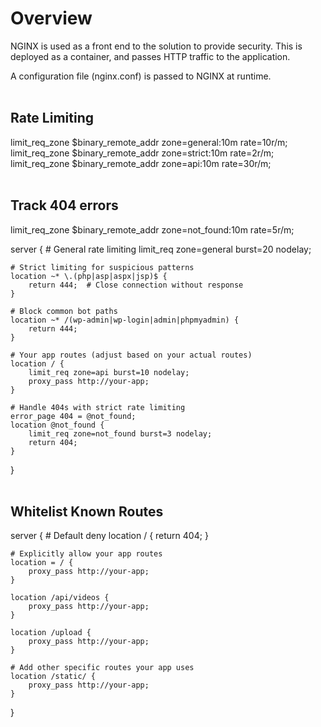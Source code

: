 # Overview

NGINX is used as a front end to the solution to provide security. This is deployed as a container, and passes HTTP traffic to the application.

A configuration file (nginx.conf) is passed to NGINX at runtime.
</br></br>


## Rate Limiting

limit_req_zone $binary_remote_addr zone=general:10m rate=10r/m;
limit_req_zone $binary_remote_addr zone=strict:10m rate=2r/m;
limit_req_zone $binary_remote_addr zone=api:10m rate=30r/m;
</br></br>


## Track 404 errors
limit_req_zone $binary_remote_addr zone=not_found:10m rate=5r/m;

server {
    # General rate limiting
    limit_req zone=general burst=20 nodelay;
    
    # Strict limiting for suspicious patterns
    location ~* \.(php|asp|aspx|jsp)$ {
        return 444;  # Close connection without response
    }
    
    # Block common bot paths
    location ~* /(wp-admin|wp-login|admin|phpmyadmin) {
        return 444;
    }
    
    # Your app routes (adjust based on your actual routes)
    location / {
        limit_req zone=api burst=10 nodelay;
        proxy_pass http://your-app;
    }
    
    # Handle 404s with strict rate limiting
    error_page 404 = @not_found;
    location @not_found {
        limit_req zone=not_found burst=3 nodelay;
        return 404;
    }
}
</br></br>


## Whitelist Known Routes

server {
    # Default deny
    location / {
        return 404;
    }
    
    # Explicitly allow your app routes
    location = / {
        proxy_pass http://your-app;
    }
    
    location /api/videos {
        proxy_pass http://your-app;
    }
    
    location /upload {
        proxy_pass http://your-app;
    }
    
    # Add other specific routes your app uses
    location /static/ {
        proxy_pass http://your-app;
    }
}
</br></br>


